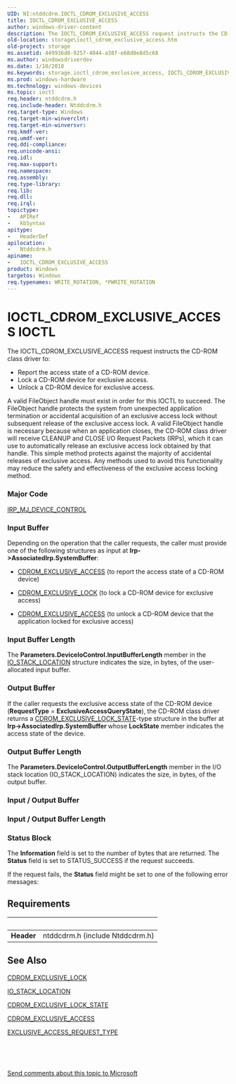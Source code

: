 ```yaml
---
UID: NI:ntddcdrm.IOCTL_CDROM_EXCLUSIVE_ACCESS
title: IOCTL_CDROM_EXCLUSIVE_ACCESS
author: windows-driver-content
description: The IOCTL_CDROM_EXCLUSIVE_ACCESS request instructs the CD-ROM class driver to:Report the access state of a CD-ROM device.
old-location: storage\ioctl_cdrom_exclusive_access.htm
old-project: storage
ms.assetid: 449936d8-9257-4044-a38f-e68d8e8d5c68
ms.author: windowsdriverdev
ms.date: 1/10/2018
ms.keywords: storage.ioctl_cdrom_exclusive_access, IOCTL_CDROM_EXCLUSIVE_ACCESS control code [Storage Devices], IOCTL_CDROM_EXCLUSIVE_ACCESS, ntddcdrm/IOCTL_CDROM_EXCLUSIVE_ACCESS, k307_d22cebb2-93c2-4eb8-9c2f-6c6c559ee020.xml
ms.prod: windows-hardware
ms.technology: windows-devices
ms.topic: ioctl
req.header: ntddcdrm.h
req.include-header: Ntddcdrm.h
req.target-type: Windows
req.target-min-winverclnt: 
req.target-min-winversvr: 
req.kmdf-ver: 
req.umdf-ver: 
req.ddi-compliance: 
req.unicode-ansi: 
req.idl: 
req.max-support: 
req.namespace: 
req.assembly: 
req.type-library: 
req.lib: 
req.dll: 
req.irql: 
topictype:
-	APIRef
-	kbSyntax
apitype:
-	HeaderDef
apilocation:
-	Ntddcdrm.h
apiname:
-	IOCTL_CDROM_EXCLUSIVE_ACCESS
product: Windows
targetos: Windows
req.typenames: WRITE_ROTATION, *PWRITE_ROTATION
---
```


# IOCTL_CDROM_EXCLUSIVE_ACCESS IOCTL
The IOCTL_CDROM_EXCLUSIVE_ACCESS request instructs the CD-ROM class driver to:<ul>
<li>
Report the access state of a CD-ROM device. 

</li>
<li>
Lock a CD-ROM device for exclusive access. 

</li>
<li>
Unlock a CD-ROM device for exclusive access. 

</li>
</ul>
A valid FileObject handle must exist in order for this IOCTL to succeed. The FileObject handle protects the system from unexpected application termination or accidental acquisition of an exclusive access lock without subsequent release of the exclusive access lock. A valid FileObject handle is necessary because when an application closes, the CD-ROM class driver will receive CLEANUP and CLOSE I/O Request Packets (IRPs), which it can use to automatically release an exclusive access lock obtained by that handle. This simple method protects against the majority of accidental releases of exclusive access. Any methods used to avoid this functionality may reduce the safety and effectiveness of the exclusive access locking method.

### Major Code
[IRP_MJ_DEVICE_CONTROL](xref:"https://docs.microsoft.com/en-us/windows-hardware/drivers/kernel/irp-mj-device-control")

### Input Buffer
Depending on the operation that the caller requests, the caller must provide one of the following structures as input at <b>Irp-&gt;AssociatedIrp.SystemBuffer</b>:
<ul>
<li>

<a href="..\ntddcdrm\ns-ntddcdrm-_cdrom_exclusive_access.md">CDROM_EXCLUSIVE_ACCESS</a> (to report the access state of a CD-ROM device)

</li>
<li>

<a href="..\ntddcdrm\ns-ntddcdrm-_cdrom_exclusive_lock.md">CDROM_EXCLUSIVE_LOCK</a> (to lock a CD-ROM device for exclusive access)

</li>
<li>

<a href="..\ntddcdrm\ns-ntddcdrm-_cdrom_exclusive_access.md">CDROM_EXCLUSIVE_ACCESS</a> (to unlock a CD-ROM device that the application locked for exclusive access)

</li>
</ul>

### Input Buffer Length
The <b>Parameters.DeviceIoControl.InputBufferLength</b> member in the <a href="..\wdm\ns-wdm-_io_stack_location.md">IO_STACK_LOCATION</a> structure indicates the size, in bytes, of the user-allocated input buffer.

### Output Buffer
If the caller requests the exclusive access state of the CD-ROM device (<b>RequestType</b> = <b>ExclusiveAccessQueryState</b>), the CD-ROM class driver returns a <a href="..\ntddcdrm\ns-ntddcdrm-_cdrom_exclusive_lock_state.md">CDROM_EXCLUSIVE_LOCK_STATE</a>-type structure in the buffer at <b>Irp-&gt;AssociatedIrp.SystemBuffer </b>whose <b>LockState</b> member indicates the access state of the device.

### Output Buffer Length
The <b>Parameters.DeviceIoControl.OutputBufferLength</b> member in the I/O stack location (IO_STACK_LOCATION) indicates the size, in bytes, of the output buffer.

### Input / Output Buffer
<text></text>

### Input / Output Buffer Length
<text></text>

### Status Block
The <b>Information</b> field is set to the number of bytes that are returned. The <b>Status</b> field is set to STATUS_SUCCESS if the request succeeds. 

If the request fails, the <b>Status</b> field might be set to one of the following error messages:


## Requirements
| &nbsp; | &nbsp; |
| ---- |:---- |
| **Header** | ntddcdrm.h (include Ntddcdrm.h) |

## See Also

<a href="..\ntddcdrm\ns-ntddcdrm-_cdrom_exclusive_lock.md">CDROM_EXCLUSIVE_LOCK</a>

<a href="..\wdm\ns-wdm-_io_stack_location.md">IO_STACK_LOCATION</a>

<a href="..\ntddcdrm\ns-ntddcdrm-_cdrom_exclusive_lock_state.md">CDROM_EXCLUSIVE_LOCK_STATE</a>

<a href="..\ntddcdrm\ns-ntddcdrm-_cdrom_exclusive_access.md">CDROM_EXCLUSIVE_ACCESS</a>

<a href="..\ntddcdrm\ne-ntddcdrm-_exclusive_access_request_type.md">EXCLUSIVE_ACCESS_REQUEST_TYPE</a>

 

 

<a href="mailto:wsddocfb@microsoft.com?subject=Documentation%20feedback [storage\storage]:%20IOCTL_CDROM_EXCLUSIVE_ACCESS control code%20 RELEASE:%20(1/10/2018)&amp;body=%0A%0APRIVACY STATEMENT%0A%0AWe use your feedback to improve the documentation. We don't use your email address for any other purpose, and we'll remove your email address from our system after the issue that you're reporting is fixed. While we're working to fix this issue, we might send you an email message to ask for more info. Later, we might also send you an email message to let you know that we've addressed your feedback.%0A%0AFor more info about Microsoft's privacy policy, see http://privacy.microsoft.com/en-us/default.aspx." title="Send comments about this topic to Microsoft">Send comments about this topic to Microsoft</a>